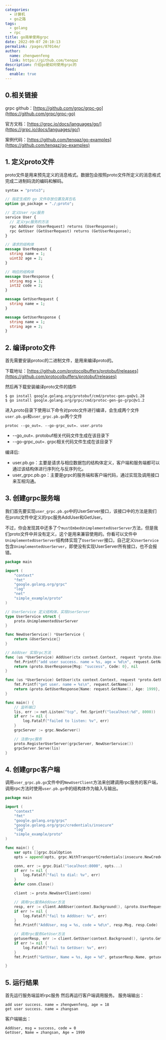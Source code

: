 ```yaml
---
categories: 
  - 计算机
  - go之路
tags: 
  - golang
  - rpc
title: go简单使用grpc
date: 2022-09-07 20:10:13
permalink: /pages/87014e/
author: 
  name: zhengwenfeng
  link: https://github.com/tenqaz
description: 介绍go是如何使用grpc的
feed: 
  enable: true
---
```

## 0.相关链接
grpc github：[https://github.com/grpc/grpc-go](https://github.com/grpc/grpc-go)

官方文档：[https://grpc.io/docs/languages/go/](https://grpc.io/docs/languages/go/)

案例代码：[https://github.com/tenqaz/go-examples](https://github.com/tenqaz/go-examples)

## 1. 定义proto文件
proto文件是用来预先定义的消息格式。数据包会按照proto文件所定义的消息格式完成二进制码流的编码和解码。
```protobuf
syntax = "proto3";

// 指定生成的 go 文件存放位置及其包名
option go_package = "./;proto";

// 定义User rpc服务
service User {
  // 定义rpc服务的方法
  rpc AddUser (UserRequest) returns (UserResponse);
  rpc GetUser (GetUserRequest) returns (GetUserResponse);
}

// 请求的结构体
message UserRequest {
  string name = 1;
  uint32 age = 2;
}

// 响应的结构体
message UserResponse {
  string msg = 1;
  int32 code = 2;
}

message GetUserRequest {
  string name = 1;
}

message GetUserResponse {
  string name = 1;
  string age = 2;
}
```

## 2. 编译proto文件
首先需要安装protoc的二进制文件，是用来编译proto的。

下载地址：[https://github.com/protocolbuffers/protobuf/releases](https://github.com/protocolbuffers/protobuf/releases)

然后再下载安装编译proto文件的插件
```shell
$ go install google.golang.org/protobuf/cmd/protoc-gen-go@v1.28
$ go install google.golang.org/grpc/cmd/protoc-gen-go-grpc@v1.2
```

进入proto目录下使用以下命令对proto文件进行编译，会生成两个文件`user.pb.go`和`user_grpc.pb.go`两个文件
```shell
protoc --go_out=. --go-grpc_out=. user.proto
```

- --go_out=. protobuf相关代码文件生成在该目录下
- --go-grpc_out=. grpc相关代码文件生成在该目录下

编译后:

- user.pb.go：主要是请求与相应数据包的结构体定义，客户端和服务端都可以通过该结构体进行序列化与反序列化。
- user_grpc.pb.go：主要是grpc的服务端和客户端代码，通过实现及调用接口来互相沟通。

## 3. 创建grpc服务端
我们首先要实现`user_grpc.pb.go`中的UserServer接口，该接口中的方法是我们在proto文件中定义的rpc服务AddUser和GetUser。

不过，你会发现其中还多了个`mustEmbedUnimplementedUserServer`方法，但是我们proto文件中并没有定义，这个是用来兼容使用的。你看可以文件中`UnimplementedUserServer`结构体实现了`UserServer`接口，自己定义`UserService`包含`UnimplementedUserServer`，即使没有实现UserServer所有接口，也不会报错。
```go
package main

import (
	"context"
	"fmt"
	"google.golang.org/grpc"
	"log"
	"net"
	"simple_example/proto"
)

// UserService 定义结构体，实现UserServer
type UserService struct {
	proto.UnimplementedUserServer
}

func NewUserService() *UserService {
	return &UserService{}
}

// AddUser 实现rpc方法
func (us *UserService) AddUser(ctx context.Context, request *proto.UserRequest) (*proto.UserResponse, error) {
	fmt.Printf("add user success. name = %s, age = %d\n", request.GetName(), request.GetAge())
	return &proto.UserResponse{Msg: "success", Code: 0}, nil
}

func (us *UserService) GetUser(ctx context.Context, request *proto.GetUserRequest) (*proto.GetUserResponse, error) {
	fmt.Printf("get user. name = %s\n", request.GetName())
	return &proto.GetUserResponse{Name: request.GetName(), Age: 1999}, nil
}

func main() {
	// 监听端口
	lis, err := net.Listen("tcp", fmt.Sprintf("localhost:%d", 8000))
	if err != nil {
		log.Fatalf("failed to listen: %v", err)
	}
	grpcServer := grpc.NewServer()

	// 注册rpc服务
	proto.RegisterUserServer(grpcServer, NewUserService())
	grpcServer.Serve(lis)
}

```

## 4. 创建grpc客户端
调用`user_grpc.pb.go`文件中的`NewUserClient`方法来创建调用rpc服务的客户端，调用rpc方法时使用`user.pb.go`中的结构体作为输入与输出。
```go
package main

import (
	"context"
	"fmt"
	"google.golang.org/grpc"
	"google.golang.org/grpc/credentials/insecure"
	"log"
	"simple_example/proto"
)

func main() {
	var opts []grpc.DialOption
	opts = append(opts, grpc.WithTransportCredentials(insecure.NewCredentials()))

	conn, err := grpc.Dial("localhost:8000", opts...)
	if err != nil {
		log.Fatalf("fail to dial: %v", err)
	}
	defer conn.Close()

	client := proto.NewUserClient(conn)

	// 调用rpc服务AddUser方法
	resp, err := client.AddUser(context.Background(), &proto.UserRequest{Name: "zhengwenfeng", Age: 18})
	if err != nil {
		log.Fatalf("fail to AddUser: %v", err)
	}
	fmt.Printf("AddUser, msg = %s, code = %d\n", resp.Msg, resp.Code)

	// 调用rpc服务GetUser方法
	getuserResp, err := client.GetUser(context.Background(), &proto.GetUserRequest{Name: "zhangsan"})
	if err != nil {
		log.Fatalf("fail to GetUser: %v", err)
	}
	fmt.Printf("GetUser, Name = %s, Age = %d", getuserResp.Name, getuserResp.Age)

}

```

## 5. 运行结果
首先运行服务端监听rpc服务
然后再运行客户端调用服务。
服务端输出：
```shell
add user success. name = zhengwenfeng, age = 18
get user success. name = zhangsan
```
客户端输出：
```shell
AddUser, msg = success, code = 0
GetUser, Name = zhangsan, Age = 1999
```
